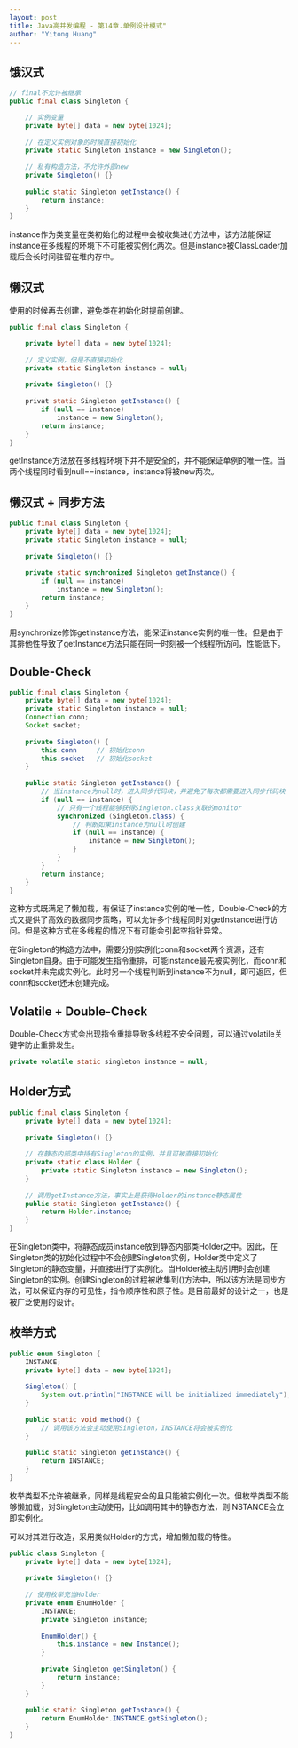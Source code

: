 ```yaml
---
layout: post
title: Java高并发编程 - 第14章.单例设计模式"
author: "Yitong Huang"
---
```


<!--more-->

## 饿汉式

```java
// final不允许被继承
public final class Singleton {

	// 实例变量
	private byte[] data = new byte[1024];
	
	// 在定义实例对象的时候直接初始化
	private static Singleton instance = new Singleton();
	
	// 私有构造方法，不允许外部new
	private Singleton() {}
	
	public static Singleton getInstance() {
		return instance;
	}
}
```

instance作为类变量在类初始化的过程中会被收集进<clinit>()方法中，该方法能保证instance在多线程的环境下不可能被实例化两次。但是instance被ClassLoader加载后会长时间驻留在堆内存中。

## 懒汉式

使用的时候再去创建，避免类在初始化时提前创建。

```java
public final class Singleton {

	private byte[] data = new byte[1024];
	
	// 定义实例，但是不直接初始化
	private static Singleton instance = null;
	
	private Singleton() {}
	
	privat static Singleton getInstance() {
		if (null == instance)
			instance = new Singleton();
		return instance;
	}
}
```

getInstance方法放在多线程环境下并不是安全的，并不能保证单例的唯一性。当两个线程同时看到null==instance，instance将被new两次。

## 懒汉式 + 同步方法

```java
public final class Singleton {
	private byte[] data = new byte[1024];
	private static Singleton instance = null;
	
	private Singleton() {}
	
	private static synchronized Singleton getInstance() {
		if (null == instance)
			instance = new Singleton();
		return instance;
	}
}
```

用synchronize修饰getInstance方法，能保证instance实例的唯一性。但是由于其排他性导致了getInstance方法只能在同一时刻被一个线程所访问，性能低下。

## Double-Check

```java
public final class Singleton {
	private byte[] data = new byte[1024];
	private static Singleton instance = null;
	Connection conn;
	Socket socket;
	
	private Singleton() {
		this.conn     // 初始化conn
		this.socket   // 初始化socket
	}
	
	public static Singleton getInstance() {
		// 当instance为null时，进入同步代码块，并避免了每次都需要进入同步代码块
		if (null == instance) {
			// 只有一个线程能够获得Singleton.class关联的monitor
			synchronized (Singleton.class) {
				// 判断如果instance为null时创建
				if (null == instance) {
					instance = new Singleton();
				}
			}
		}
		return instance;
	}
}
```

这种方式既满足了懒加载，有保证了instance实例的唯一性，Double-Check的方式又提供了高效的数据同步策略，可以允许多个线程同时对getInstance进行访问。但是这种方式在多线程的情况下有可能会引起空指针异常。

在Singleton的构造方法中，需要分别实例化conn和socket两个资源，还有Singleton自身。由于可能发生指令重排，可能instance最先被实例化，而conn和socket并未完成实例化。此时另一个线程判断到instance不为null，即可返回，但conn和socket还未创建完成。

## Volatile + Double-Check

Double-Check方式会出现指令重排导致多线程不安全问题，可以通过volatile关键字防止重排发生。

```java
private volatile static singleton instance = null;
```

## Holder方式

```java
public final class Singleton {
	private byte[] data = new byte[1024];
	
	private Singleton() {}
	
	// 在静态内部类中持有Singleton的实例，并且可被直接初始化
	private static class Holder {
		private static Singleton instance = new Singleton();
	}
	
	// 调用getInstance方法，事实上是获得Holder的instance静态属性
	public static Singleton getInstance() {
		return Holder.instance;
	}
}
```

在Singleton类中，将静态成员instance放到静态内部类Holder之中。因此，在Singleton类的初始化过程中不会创建Singleton实例，Holder类中定义了Singleton的静态变量，并直接进行了实例化。当Holder被主动引用时会创建Singleton的实例。创建Singleton的过程被收集到<clinit>()方法中，所以该方法是同步方法，可以保证内存的可见性，指令顺序性和原子性。是目前最好的设计之一，也是被广泛使用的设计。

## 枚举方式

```java
public enum Singleton {
	INSTANCE;
	private byte[] data = new byte[1024];
	
	Singleton() {
		System.out.println("INSTANCE will be initialized immediately");
	}
	
	public static void method() {
		// 调用该方法会主动使用Singleton，INSTANCE将会被实例化
	}
	
	public static Singleton getInstance() {
		return INSTANCE;
	}
}
```

枚举类型不允许被继承，同样是线程安全的且只能被实例化一次。但枚举类型不能够懒加载，对Singleton主动使用，比如调用其中的静态方法，则INSTANCE会立即实例化。

可以对其进行改造，采用类似Holder的方式，增加懒加载的特性。

```java
public class Singleton {
	private byte[] data = new byte[1024];
	
	private Singleton() {}
	
	// 使用枚举充当Holder
	private enum EnumHolder {
		INSTANCE;
		private Singleton instance;
		
		EnumHolder() {
			this.instance = new Instance();
		}
		
		private Singleton getSingleton() {
			return instance;
		}
	}
	
	public static Singleton getInstance() {
		return EnumHolder.INSTANCE.getSingleton();
	}
}
```
